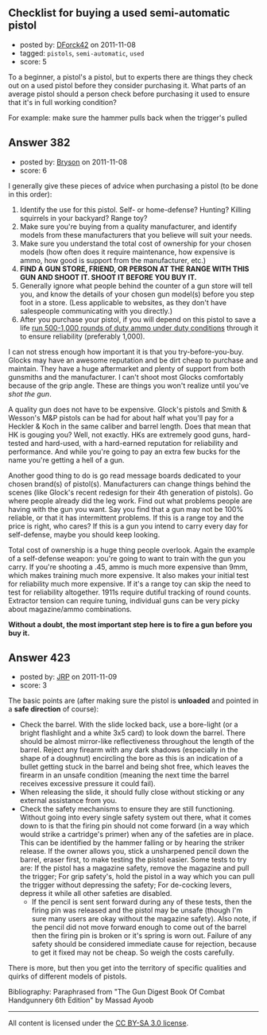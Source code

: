 ## Checklist for buying a used semi-automatic pistol

- posted by: [DForck42](https://stackexchange.com/users/-1/124-dforck42) on 2011-11-08
- tagged: `pistols`, `semi-automatic`, `used`
- score: 5

To a beginner, a pistol's a pistol, but to experts there are things they check out on a used pistol before they consider purchasing it.  What parts of an average pistol should a person check before purchasing it used to ensure that it's in full working condition?

For example: make sure the hammer pulls back when the trigger's pulled


## Answer 382

- posted by: [Bryson](https://stackexchange.com/users/-1/32-bryson) on 2011-11-08
- score: 6

I generally give these pieces of advice when purchasing a pistol (to be done in this order):

 1. Identify the use for this pistol. Self- or home-defense? Hunting? Killing squirrels in your backyard? Range toy?
 2. Make sure you're buying from a quality manufacturer, and identify models from these manufacturers that you believe will suit your needs.
 3. Make sure you understand the total cost of ownership for your chosen models (how often does it require maintenance, how expensive is ammo, how good is support from the manufacturer, etc.)
 4. <strong>FIND A GUN STORE, FRIEND, OR PERSON AT THE RANGE WITH THIS GUN AND SHOOT IT. SHOOT IT BEFORE YOU BUY IT.</STRONG>
 5. Generally ignore what people behind the counter of a gun store will tell you, and know the details of your chosen gun model(s) before you step foot in a store. (Less applicable to websites, as they don't have salespeople communicating with you directly.)
 6. After you purchase your pistol, if you will depend on this pistol to save a life <a href="http://firearms.stackexchange.com/questions/129/how-many-rounds-should-i-fire-to-determine-whether-my-defensive-handgun-is-relia/142#142">run 500-1,000 rounds of duty ammo under duty conditions</a> through it to ensure reliability (preferably 1,000).

I can not stress enough how important it is that you try-before-you-buy. Glocks may have an awesome reputation and be dirt cheap to purchase and maintain. They have a huge aftermarket and plenty of support from both gunsmiths and the manufacturer. I can't shoot most Glocks comfortably because of the grip angle. These are things you won't realize until you've <em>shot the gun</em>.

A quality gun does not have to be expensive. Glock's pistols and Smith & Wesson's M&P pistols can be had for about half what you'll pay for a Heckler & Koch in the same caliber and barrel length. Does that mean that HK is gouging you? Well, not exactly. HKs are extremely good guns,  hard-tested and hard-used, with a hard-earned reputation for reliability and performance. And while you're going to pay an extra few bucks for the name you're getting a hell of a gun.

Another good thing to do is go read message boards dedicated to your chosen brand(s) of pistol(s). Manufacturers can change things behind the scenes (like Glock's recent redesign for their 4th generation of pistols). Go where people already did the leg work. Find out what problems people are having with the gun you want. Say you find that a gun may not be 100% reliable, or that it has intermittent problems. If this is a range toy and the price is right, who cares? If this is a gun you intend to carry every day for self-defense, maybe you should keep looking.

Total cost of ownership is a huge thing people overlook. Again the example of a self-defense weapon: you're going to want to train with the gun you carry. If you're shooting a .45, ammo is much more expensive than 9mm, which makes training much more expensive. It also makes your initial test for reliability much more expensive. If it's a range toy can skip the need to test for reliability altogether. 1911s require dutiful tracking of round counts. Extractor tension can require tuning, individual guns can be very picky about magazine/ammo combinations.

<strong>Without a doubt, the most important step here is to fire a gun before you buy it.</strong>


## Answer 423

- posted by: [JRP](https://stackexchange.com/users/-1/193-jrp) on 2011-11-09
- score: 3

The basic points are (after making sure the pistol is **unloaded** and pointed in a **safe direction** of course):

 - Check the barrel. With the slide locked back, use a bore-light (or a bright flashlight and a white 3x5 card) to look down the barrel. There should be almost mirror-like reflectiveness throughout the length of the barrel. Reject any firearm with any dark shadows (especially in the shape of a doughnut) encircling the bore as this is an indication of a bullet getting stuck in the barrel and being shot free, which leaves the firearm in an unsafe condition (meaning the next time the barrel receives excessive pressure it could fail).
 - When releasing the slide, it should fully close without sticking or any external assistance from you.
 - Check the safety mechanisms to ensure they are still functioning. Without going into every single safety system out there, what it comes down to is that the firing pin should not come forward (in a way which would strike a cartridge's primer) when any of the safeties are in place. This can be identified by the hammer falling or by hearing the striker release. If the owner allows you, stick a unsharpened pencil down the barrel, eraser first, to make testing the pistol easier. Some tests to try are: If the pistol has a magazine safety, remove the magazine and pull the trigger; For grip safety's, hold the pistol in a way which you can pull the trigger without depressing the safety; For de-cocking levers, depress it while all other safeties are disabled.
    - If the pencil is sent sent forward during any of these tests, then the firing pin was released and the pistol may be unsafe (though I'm sure many users are okay without the magazine safety). Also note, if the pencil did not move forward enough to come out of the barrel then the firing pin is broken or it's spring is worn out. Failure of any safety should be considered immediate cause for rejection, because to get it fixed may not be cheap. So weigh the costs carefully.

There is more, but then you get into the territory of specific qualities and quirks of different models of pistols.

Bibliography: Paraphrased from "The Gun Digest Book Of Combat Handgunnery 6th Edition" by Massad Ayoob







---

All content is licensed under the [CC BY-SA 3.0 license](https://creativecommons.org/licenses/by-sa/3.0/).

